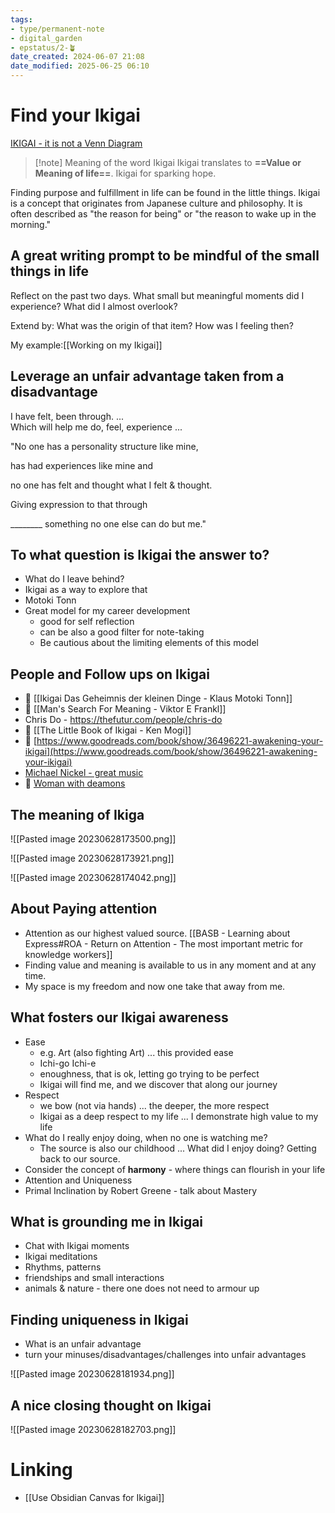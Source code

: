 ```yaml
---
tags: 
- type/permanent-note
- digital_garden
- epstatus/2-🪴
date_created: 2024-06-07 21:08
date_modified: 2025-06-25 06:10
---
```

# Find your Ikigai

[IKIGAI - it is not a Venn Diagram](https://www.youtube.com/watch?v=D_ZoNOyuhec)

> [!note] Meaning of the word Ikigai
> Ikigai translates to **==Value or Meaning of life==**.
> Ikigai for sparking hope.

Finding purpose and fulfillment in life can be found in the little things. Ikigai is a concept that originates from Japanese culture and philosophy. It is often described as "the reason for being" or "the reason to wake up in the morning."

## A great writing prompt to be mindful of the small things in life

Reflect on the past two days. What small but meaningful moments did I experience? What did I almost overlook?

Extend by: What was the origin of that item? How was I feeling then?

My example:[[Working on my Ikigai]]

## Leverage an unfair advantage taken from a disadvantage

I have felt, been through. ...  
Which will help me do, feel, experience ...

"No one has a personality structure like mine,

has had experiences like mine and

no one has felt and thought what I felt & thought.

Giving expression to that through

________ something no one else can do but me."

## To what question is Ikigai the answer to?

+ What do I leave behind?
+ Ikigai as a way to explore that
+ Motoki Tonn
+ Great model for my career development
	+ good for self reflection
	+ can be also a good filter for note-taking
	+ Be cautious about the limiting elements of this model

## People and Follow ups on Ikigai

+ 📖 [[Ikigai Das Geheimnis der kleinen Dinge - Klaus Motoki Tonn]]
+ 📖 [[Man's Search For Meaning - Viktor E Frankl]]
+ Chris Do - https://thefutur.com/people/chris-do
+ 📖 [[The Little Book of Ikigai - Ken Mogi]]
+ 📖 [https://www.goodreads.com/book/show/36496221-awakening-your-ikigai](https://www.goodreads.com/book/show/36496221-awakening-your-ikigai)
+ [Michael Nickel - great music](https://michaelnickel.co/)
+ 📖 [Woman with deamons](https://www.amazon.com/Woman-Demons-Life-Kamiya-Mieko/dp/0773530118)

## The meaning of Ikiga

![[Pasted image 20230628173500.png]]

![[Pasted image 20230628173921.png]]

![[Pasted image 20230628174042.png]]

## About Paying attention

* Attention as our highest valued source. [[BASB - Learning about Express#ROA - Return on Attention - The most important metric for knowledge workers]]
* Finding value and meaning is available to us in any moment and at any time.
* My space is my freedom and now one take that away from me.

## What fosters our Ikigai awareness

+ Ease
	+ e.g. Art (also fighting Art) ... this provided ease
	+ Ichi-go Ichi-e
	+ enoughness, that is ok, letting go trying to be perfect
	+ Ikigai will find me, and we discover that along our journey
+ Respect
	+ we bow (not via hands) ... the deeper, the more respect
	+ Ikigai as a deep respect to my life ... I demonstrate high value to my life
+ What do I really enjoy doing, when no one is watching me?
	+ The source is also our childhood ... What did I enjoy doing? Getting back to our source.
+ Consider the concept of **harmony** - where things can flourish in your life
+ Attention and Uniqueness
+ Primal Inclination by Robert Greene - talk about Mastery

## What is grounding me in Ikigai

* Chat with Ikigai moments
* Ikigai meditations
* Rhythms, patterns
* friendships and small interactions
* animals & nature - there one does not need to armour up

## Finding uniqueness in Ikigai

+ What is an unfair advantage
+ turn your minuses/disadvantages/challenges into unfair advantages

![[Pasted image 20230628181934.png]]

## A nice closing thought on Ikigai

![[Pasted image 20230628182703.png]]

# Linking

* [[Use Obsidian Canvas for Ikigai]]